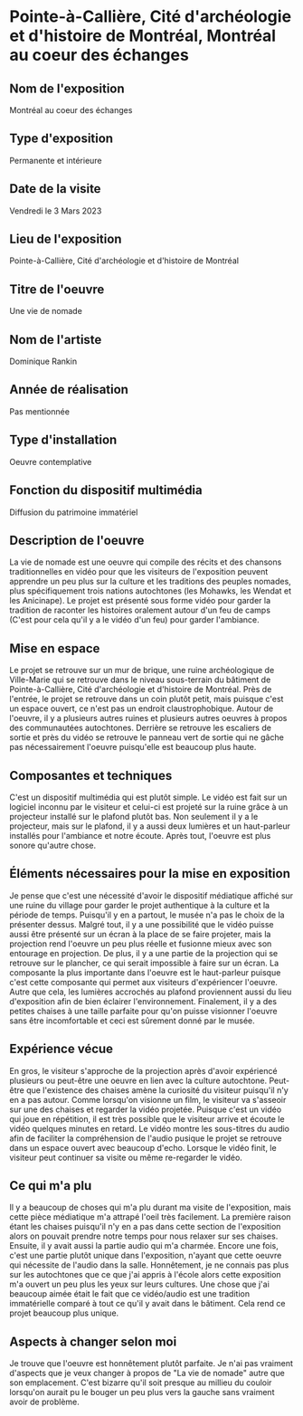 # Pointe-à-Callière, Cité d'archéologie et d'histoire de Montréal, Montréal au coeur des échanges

<h2>Nom de l'exposition</h2>
Montréal au coeur des échanges

<h2>Type d'exposition</h2>
Permanente et intérieure

<h2>Date de la visite</h2>
Vendredi le 3 Mars 2023

<h2>Lieu de l'exposition</h2>
Pointe-à-Callière, Cité d'archéologie et d'histoire de Montréal

<h2>Titre de l'oeuvre</h2>
Une vie de nomade 

<h2>Nom de l'artiste</h2>
Dominique Rankin 

<h2>Année de réalisation</h2>
Pas mentionnée

<h2>Type d'installation</h2>
Oeuvre contemplative

<h2>Fonction du dispositif multimédia</h2>
Diffusion du patrimoine immatériel

<h2>Description de l'oeuvre</h2>
La vie de nomade est une oeuvre qui compile des récits et des chansons traditionnelles en vidéo pour que les visiteurs de l'exposition peuvent apprendre un peu plus sur la culture et les traditions des peuples nomades, plus spécifiquement trois nations autochtones (les Mohawks, les Wendat et les Anicinape). Le projet est présenté sous forme vidéo pour garder la tradition de raconter les histoires oralement autour d'un feu de camps (C'est pour cela qu'il y a le vidéo d'un feu) pour garder l'ambiance.

<h2>Mise en espace</h2>
Le projet se retrouve sur un mur de brique, une ruine archéologique de Ville-Marie qui se retrouve dans le niveau sous-terrain du bâtiment de Pointe-à-Callière, Cité d'archéologie et d'histoire de Montréal. Près de l'entrée, le projet se retrouve dans un coin plutôt petit, mais puisque c'est un espace ouvert, ce n'est pas un endroit claustrophobique. Autour de l'oeuvre, il y a plusieurs autres ruines et plusieurs autres oeuvres à propos des communautées autochtones. Derrière se retrouve les escaliers de sortie et près du vidéo se retrouve le panneau vert de sortie qui ne gâche pas nécessairement l'oeuvre puisqu'elle est beaucoup plus haute. 

<h2>Composantes et techniques</h2>
C'est un dispositif multimédia qui est plutôt simple. Le vidéo est fait sur un logiciel inconnu par le visiteur et celui-ci est projeté sur la ruine grâce à un projecteur installé sur le plafond plutôt bas. Non seulement il y a le projecteur, mais sur le plafond, il y a aussi deux lumières et un haut-parleur installés pour l'ambiance et notre écoute. Après tout, l'oeuvre est plus sonore qu'autre chose. 

<h2>Éléments nécessaires pour la mise en exposition</h2>
Je pense que c'est une nécessité d'avoir le dispositif médiatique affiché sur une ruine du village pour garder le projet authentique à la culture et la période de temps. Puisqu'il y en a partout, le musée n'a pas le choix de la présenter dessus. Malgré tout, il y a une possibilité que le vidéo puisse aussi être présenté sur un écran à la place de se faire projeter, mais la projection rend l'oeuvre un peu plus réelle et fusionne mieux avec son entourage en projection. De plus, il y a une partie de la projection qui se retrouve sur le plancher, ce qui serait impossible à faire sur un écran. La composante la plus importante dans l'oeuvre est le haut-parleur puisque c'est cette composante qui permet aux visiteurs d'expériencer l'oeuvre. Autre que cela, les lumières accrochés au plafond proviennent aussi du lieu d'exposition afin de bien éclairer l'environnement. Finalement, il y a des petites chaises à une taille parfaite pour qu'on puisse visionner l'oeuvre sans être incomfortable et ceci est sûrement donné par le musée.  

<h2>Expérience vécue</h2>
En gros, le visiteur s'approche de la projection après d'avoir expériencé plusieurs ou peut-être une oeuvre en lien avec la culture autochtone. Peut-être que l'existence des chaises amène la curiosité du visiteur puisqu'il n'y en a pas autour. Comme lorsqu'on visionne un film, le visiteur va s'asseoir sur une des chaises et regarder la vidéo projetée. Puisque c'est un vidéo qui joue en répétition, il est très possible que le visiteur arrive et écoute le vidéo quelques minutes en retard. Le vidéo montre les sous-titres du audio afin de faciliter la compréhension de l'audio pusique le projet se retrouve dans un espace ouvert avec beaucoup d'echo. Lorsque le vidéo finit, le visiteur peut continuer sa visite ou même re-regarder le vidéo. 

<h2>Ce qui m'a plu</h2>
Il y a beaucoup de choses qui m'a plu durant ma visite de l'exposition, mais cette pièce médiatique m'a attrapé l'oeil très facilement. La première raison étant les chaises puisqu'il n'y en a pas dans cette section de l'exposition alors on pouvait prendre notre temps pour nous relaxer sur ses chaises. Ensuite, il y avait aussi la partie audio qui m'a charmée. Encore une fois, c'est une partie plutôt unique dans l'exposition, n'ayant que cette oeuvre qui nécessite de l'audio dans la salle. Honnêtement, je ne connais pas plus sur les autochtones que ce que j'ai appris à l'école alors cette exposition m'a ouvert un peu plus les yeux sur leurs cultures. Une chose que j'ai beaucoup aimée était le fait que ce vidéo/audio est une tradition immatérielle comparé à tout ce qu'il y avait dans le bâtiment. Cela rend ce projet beaucoup plus unique.  

<h2>Aspects à changer selon moi</h2>
Je trouve que l'oeuvre est honnêtement plutôt parfaite. Je n'ai pas vraiment d'aspects que je veux changer à propos de "La vie de nomade" autre que son emplacement. C'est bizarre qu'il soit presque au millieu du couloir lorsqu'on aurait pu le bouger un peu plus vers la gauche sans vraiment avoir de problème. 
